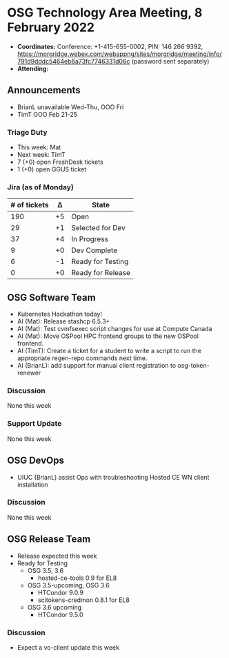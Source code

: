 # OSG Technology Area Meeting, 8 February 2022

-   **Coordinates:** Conference: +1-415-655-0002, PIN: 146 266 9392,
    <https://morgridge.webex.com/webappng/sites/morgridge/meeting/info/791d9dddc5464eb6a73fc7746331d06c> (password sent separately)
-   **Attending:** 

## Announcements

- BrianL unavailable Wed-Thu, OOO Fri
- TimT OOO Feb 21-25

### Triage Duty

-   This week: Mat
-   Next week: TimT
-   7 (+0) open FreshDesk tickets
-   1 (+0) open GGUS ticket

### Jira (as of Monday)

| # of tickets | &Delta; | State             |
|--------------|---------|-------------------|
| 190          | +5      | Open              |
| 29           | +1      | Selected for Dev  |
| 37           | +4      | In Progress       |
| 9            | +0      | Dev Complete      |
| 6            | -1      | Ready for Testing |
| 0            | +0      | Ready for Release |

## OSG Software Team

-   Kubernetes Hackathon today!
-   AI (Mat): Release stashcp 6.5.3+
-   AI (Mat): Test cvmfsexec script changes for use at Compute Canada
-   AI (Mat): Move OSPool HPC frontend groups to the new OSPool frontend.
-   AI (TimT): Create a ticket for a student to write a script to run the appropriate regen-repo commands next time.
-   AI (BrianL): add support for manual client registration to osg-token-renewer

### Discussion

None this week

### Support Update

None this week

## OSG DevOps

- UIUC (BrianL) assist Ops with troubleshooting Hosted CE WN client installation

### Discussion

None this week

## OSG Release Team

-   Release expected this week
-   Ready for Testing
    -   OSG 3.5, 3.6
        -   hosted-ce-tools 0.9 for EL8
    -   OSG 3.5-upcoming, OSG 3.6
        -   HTCondor 9.0.9
        -   scitokens-credmon 0.8.1 for EL8
    -   OSG 3.6 upcoming
        -   HTCondor 9.5.0

### Discussion

-   Expect a vo-client update this week
